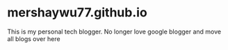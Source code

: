 # mershaywu77.github.io
This is my personal tech blogger. No longer love google blogger and move all blogs over here
